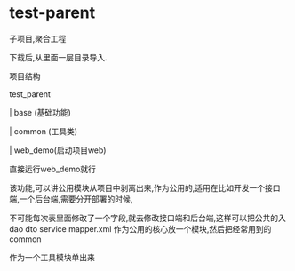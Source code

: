 # test-parent
子项目,聚合工程

下载后,从里面一层目录导入.

项目结构

test_parent

  | base (基础功能)
  
  | common (工具类) 
  
  | web_demo(启动项目web)
  
  
直接运行web_demo就行
 
该功能,可以讲公用模块从项目中剥离出来,作为公用的,适用在比如开发一个接口端,一个后台端,需要分开部署的时候,

不可能每次表里面修改了一个字段,就去修改接口端和后台端,这样可以把公共的入 dao dto service mapper.xml 作为公用的核心放一个模块,然后把经常用到的common 

作为一个工具模块单出来 



   

